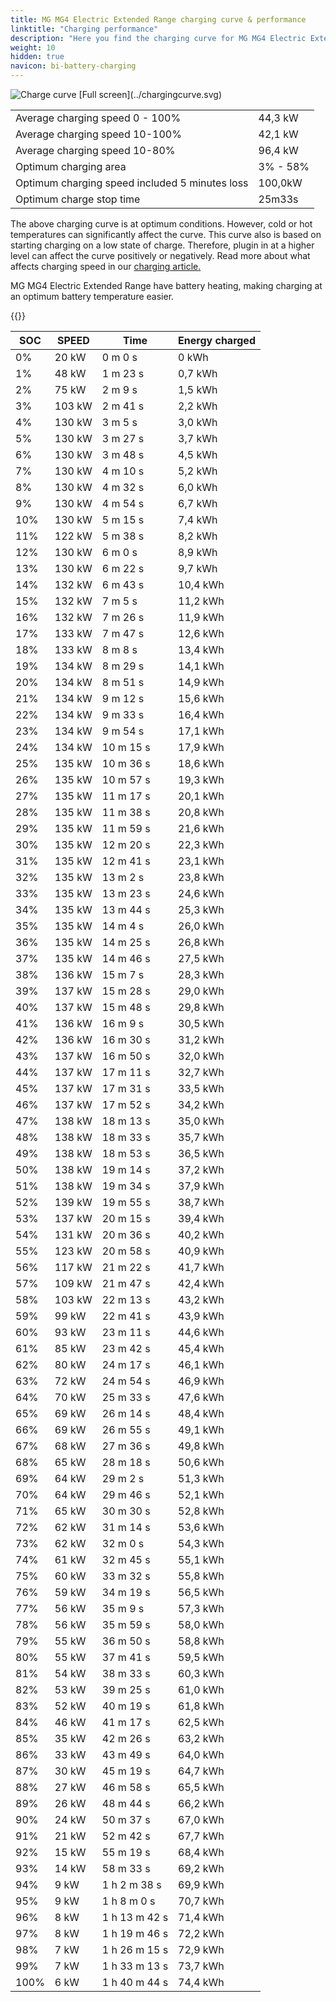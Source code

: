 ```yaml
---
title: MG MG4 Electric Extended Range charging curve & performance
linktitle: "Charging performance"
description: "Here you find the charging curve for MG MG4 Electric Extended Range. "
weight: 10
hidden: true
navicon: bi-battery-charging
---
```

<!-- markdownlint-disable MD033 -->
<img src="../chargingcurve.svg" alt="Charge curve" class="img-fluid">
[Full screen](../chargingcurve.svg)

<table class="table">
<tbody>
<tr>
<td>Average charging speed 0 - 100% </td><td>44,3 kW</td>
</tr>
<tr>
<td>Average charging speed 10-100% </td><td>42,1 kW</td>
</tr>
<tr>
<td>Average charging speed 10-80% </td><td>96,4 kW</td>
</tr>
<tr>
<td>Optimum charging area</td><td>3% - 58%</td>
</tr>
<tr>
</tr>
<td>Optimum charging speed included 5 minutes loss</td><td>100,0kW</td>
<tr>
<td>Optimum charge stop time </td><td>25m33s</td>
</tr>
</tbody>
</table>


The above charging curve is at optimum conditions. However, cold or hot temperatures can significantly affect the curve. This curve also is based on starting charging on a low state of charge. Therefore, plugin in at a higher level can affect the curve positively or negatively. Read more about what affects charging speed in our [charging article.](../../../../../technology/battery/charging/) 


MG MG4 Electric Extended Range have battery heating, making charging at an optimum battery temperature easier. 


{{<evkxdisplayaddarticle />}}
<table class="table">
<thead>
<tr><th>SOC</th><th>SPEED</th><th>Time</th><th>Energy charged</th></tr>
</thead>
<tbody>
<tr>
<td>0%</td><td>20 kW</td><td> 0 m 0 s </td><td>0 kWh </td>
</tr>
<tr>
<td>1%</td><td>48 kW</td><td> 1 m 23 s </td><td>0,7 kWh </td>
</tr>
<tr>
<td>2%</td><td>75 kW</td><td> 2 m 9 s </td><td>1,5 kWh </td>
</tr>
<tr>
<td>3%</td><td>103 kW</td><td> 2 m 41 s </td><td>2,2 kWh </td>
</tr>
<tr>
<td>4%</td><td>130 kW</td><td> 3 m 5 s </td><td>3,0 kWh </td>
</tr>
<tr>
<td>5%</td><td>130 kW</td><td> 3 m 27 s </td><td>3,7 kWh </td>
</tr>
<tr>
<td>6%</td><td>130 kW</td><td> 3 m 48 s </td><td>4,5 kWh </td>
</tr>
<tr>
<td>7%</td><td>130 kW</td><td> 4 m 10 s </td><td>5,2 kWh </td>
</tr>
<tr>
<td>8%</td><td>130 kW</td><td> 4 m 32 s </td><td>6,0 kWh </td>
</tr>
<tr>
<td>9%</td><td>130 kW</td><td> 4 m 54 s </td><td>6,7 kWh </td>
</tr>
<tr>
<td>10%</td><td>130 kW</td><td> 5 m 15 s </td><td>7,4 kWh </td>
</tr>
<tr>
<td>11%</td><td>122 kW</td><td> 5 m 38 s </td><td>8,2 kWh </td>
</tr>
<tr>
<td>12%</td><td>130 kW</td><td> 6 m 0 s </td><td>8,9 kWh </td>
</tr>
<tr>
<td>13%</td><td>130 kW</td><td> 6 m 22 s </td><td>9,7 kWh </td>
</tr>
<tr>
<td>14%</td><td>132 kW</td><td> 6 m 43 s </td><td>10,4 kWh </td>
</tr>
<tr>
<td>15%</td><td>132 kW</td><td> 7 m 5 s </td><td>11,2 kWh </td>
</tr>
<tr>
<td>16%</td><td>132 kW</td><td> 7 m 26 s </td><td>11,9 kWh </td>
</tr>
<tr>
<td>17%</td><td>133 kW</td><td> 7 m 47 s </td><td>12,6 kWh </td>
</tr>
<tr>
<td>18%</td><td>133 kW</td><td> 8 m 8 s </td><td>13,4 kWh </td>
</tr>
<tr>
<td>19%</td><td>134 kW</td><td> 8 m 29 s </td><td>14,1 kWh </td>
</tr>
<tr>
<td>20%</td><td>134 kW</td><td> 8 m 51 s </td><td>14,9 kWh </td>
</tr>
<tr>
<td>21%</td><td>134 kW</td><td> 9 m 12 s </td><td>15,6 kWh </td>
</tr>
<tr>
<td>22%</td><td>134 kW</td><td> 9 m 33 s </td><td>16,4 kWh </td>
</tr>
<tr>
<td>23%</td><td>134 kW</td><td> 9 m 54 s </td><td>17,1 kWh </td>
</tr>
<tr>
<td>24%</td><td>134 kW</td><td> 10 m 15 s </td><td>17,9 kWh </td>
</tr>
<tr>
<td>25%</td><td>135 kW</td><td> 10 m 36 s </td><td>18,6 kWh </td>
</tr>
<tr>
<td>26%</td><td>135 kW</td><td> 10 m 57 s </td><td>19,3 kWh </td>
</tr>
<tr>
<td>27%</td><td>135 kW</td><td> 11 m 17 s </td><td>20,1 kWh </td>
</tr>
<tr>
<td>28%</td><td>135 kW</td><td> 11 m 38 s </td><td>20,8 kWh </td>
</tr>
<tr>
<td>29%</td><td>135 kW</td><td> 11 m 59 s </td><td>21,6 kWh </td>
</tr>
<tr>
<td>30%</td><td>135 kW</td><td> 12 m 20 s </td><td>22,3 kWh </td>
</tr>
<tr>
<td>31%</td><td>135 kW</td><td> 12 m 41 s </td><td>23,1 kWh </td>
</tr>
<tr>
<td>32%</td><td>135 kW</td><td> 13 m 2 s </td><td>23,8 kWh </td>
</tr>
<tr>
<td>33%</td><td>135 kW</td><td> 13 m 23 s </td><td>24,6 kWh </td>
</tr>
<tr>
<td>34%</td><td>135 kW</td><td> 13 m 44 s </td><td>25,3 kWh </td>
</tr>
<tr>
<td>35%</td><td>135 kW</td><td> 14 m 4 s </td><td>26,0 kWh </td>
</tr>
<tr>
<td>36%</td><td>135 kW</td><td> 14 m 25 s </td><td>26,8 kWh </td>
</tr>
<tr>
<td>37%</td><td>135 kW</td><td> 14 m 46 s </td><td>27,5 kWh </td>
</tr>
<tr>
<td>38%</td><td>136 kW</td><td> 15 m 7 s </td><td>28,3 kWh </td>
</tr>
<tr>
<td>39%</td><td>137 kW</td><td> 15 m 28 s </td><td>29,0 kWh </td>
</tr>
<tr>
<td>40%</td><td>137 kW</td><td> 15 m 48 s </td><td>29,8 kWh </td>
</tr>
<tr>
<td>41%</td><td>136 kW</td><td> 16 m 9 s </td><td>30,5 kWh </td>
</tr>
<tr>
<td>42%</td><td>136 kW</td><td> 16 m 30 s </td><td>31,2 kWh </td>
</tr>
<tr>
<td>43%</td><td>137 kW</td><td> 16 m 50 s </td><td>32,0 kWh </td>
</tr>
<tr>
<td>44%</td><td>137 kW</td><td> 17 m 11 s </td><td>32,7 kWh </td>
</tr>
<tr>
<td>45%</td><td>137 kW</td><td> 17 m 31 s </td><td>33,5 kWh </td>
</tr>
<tr>
<td>46%</td><td>137 kW</td><td> 17 m 52 s </td><td>34,2 kWh </td>
</tr>
<tr>
<td>47%</td><td>138 kW</td><td> 18 m 13 s </td><td>35,0 kWh </td>
</tr>
<tr>
<td>48%</td><td>138 kW</td><td> 18 m 33 s </td><td>35,7 kWh </td>
</tr>
<tr>
<td>49%</td><td>138 kW</td><td> 18 m 53 s </td><td>36,5 kWh </td>
</tr>
<tr>
<td>50%</td><td>138 kW</td><td> 19 m 14 s </td><td>37,2 kWh </td>
</tr>
<tr>
<td>51%</td><td>138 kW</td><td> 19 m 34 s </td><td>37,9 kWh </td>
</tr>
<tr>
<td>52%</td><td>139 kW</td><td> 19 m 55 s </td><td>38,7 kWh </td>
</tr>
<tr>
<td>53%</td><td>137 kW</td><td> 20 m 15 s </td><td>39,4 kWh </td>
</tr>
<tr>
<td>54%</td><td>131 kW</td><td> 20 m 36 s </td><td>40,2 kWh </td>
</tr>
<tr>
<td>55%</td><td>123 kW</td><td> 20 m 58 s </td><td>40,9 kWh </td>
</tr>
<tr>
<td>56%</td><td>117 kW</td><td> 21 m 22 s </td><td>41,7 kWh </td>
</tr>
<tr>
<td>57%</td><td>109 kW</td><td> 21 m 47 s </td><td>42,4 kWh </td>
</tr>
<tr>
<td>58%</td><td>103 kW</td><td> 22 m 13 s </td><td>43,2 kWh </td>
</tr>
<tr>
<td>59%</td><td>99 kW</td><td> 22 m 41 s </td><td>43,9 kWh </td>
</tr>
<tr>
<td>60%</td><td>93 kW</td><td> 23 m 11 s </td><td>44,6 kWh </td>
</tr>
<tr>
<td>61%</td><td>85 kW</td><td> 23 m 42 s </td><td>45,4 kWh </td>
</tr>
<tr>
<td>62%</td><td>80 kW</td><td> 24 m 17 s </td><td>46,1 kWh </td>
</tr>
<tr>
<td>63%</td><td>72 kW</td><td> 24 m 54 s </td><td>46,9 kWh </td>
</tr>
<tr>
<td>64%</td><td>70 kW</td><td> 25 m 33 s </td><td>47,6 kWh </td>
</tr>
<tr>
<td>65%</td><td>69 kW</td><td> 26 m 14 s </td><td>48,4 kWh </td>
</tr>
<tr>
<td>66%</td><td>69 kW</td><td> 26 m 55 s </td><td>49,1 kWh </td>
</tr>
<tr>
<td>67%</td><td>68 kW</td><td> 27 m 36 s </td><td>49,8 kWh </td>
</tr>
<tr>
<td>68%</td><td>65 kW</td><td> 28 m 18 s </td><td>50,6 kWh </td>
</tr>
<tr>
<td>69%</td><td>64 kW</td><td> 29 m 2 s </td><td>51,3 kWh </td>
</tr>
<tr>
<td>70%</td><td>64 kW</td><td> 29 m 46 s </td><td>52,1 kWh </td>
</tr>
<tr>
<td>71%</td><td>65 kW</td><td> 30 m 30 s </td><td>52,8 kWh </td>
</tr>
<tr>
<td>72%</td><td>62 kW</td><td> 31 m 14 s </td><td>53,6 kWh </td>
</tr>
<tr>
<td>73%</td><td>62 kW</td><td> 32 m 0 s </td><td>54,3 kWh </td>
</tr>
<tr>
<td>74%</td><td>61 kW</td><td> 32 m 45 s </td><td>55,1 kWh </td>
</tr>
<tr>
<td>75%</td><td>60 kW</td><td> 33 m 32 s </td><td>55,8 kWh </td>
</tr>
<tr>
<td>76%</td><td>59 kW</td><td> 34 m 19 s </td><td>56,5 kWh </td>
</tr>
<tr>
<td>77%</td><td>56 kW</td><td> 35 m 9 s </td><td>57,3 kWh </td>
</tr>
<tr>
<td>78%</td><td>56 kW</td><td> 35 m 59 s </td><td>58,0 kWh </td>
</tr>
<tr>
<td>79%</td><td>55 kW</td><td> 36 m 50 s </td><td>58,8 kWh </td>
</tr>
<tr>
<td>80%</td><td>55 kW</td><td> 37 m 41 s </td><td>59,5 kWh </td>
</tr>
<tr>
<td>81%</td><td>54 kW</td><td> 38 m 33 s </td><td>60,3 kWh </td>
</tr>
<tr>
<td>82%</td><td>53 kW</td><td> 39 m 25 s </td><td>61,0 kWh </td>
</tr>
<tr>
<td>83%</td><td>52 kW</td><td> 40 m 19 s </td><td>61,8 kWh </td>
</tr>
<tr>
<td>84%</td><td>46 kW</td><td> 41 m 17 s </td><td>62,5 kWh </td>
</tr>
<tr>
<td>85%</td><td>35 kW</td><td> 42 m 26 s </td><td>63,2 kWh </td>
</tr>
<tr>
<td>86%</td><td>33 kW</td><td> 43 m 49 s </td><td>64,0 kWh </td>
</tr>
<tr>
<td>87%</td><td>30 kW</td><td> 45 m 19 s </td><td>64,7 kWh </td>
</tr>
<tr>
<td>88%</td><td>27 kW</td><td> 46 m 58 s </td><td>65,5 kWh </td>
</tr>
<tr>
<td>89%</td><td>26 kW</td><td> 48 m 44 s </td><td>66,2 kWh </td>
</tr>
<tr>
<td>90%</td><td>24 kW</td><td> 50 m 37 s </td><td>67,0 kWh </td>
</tr>
<tr>
<td>91%</td><td>21 kW</td><td> 52 m 42 s </td><td>67,7 kWh </td>
</tr>
<tr>
<td>92%</td><td>15 kW</td><td> 55 m 19 s </td><td>68,4 kWh </td>
</tr>
<tr>
<td>93%</td><td>14 kW</td><td> 58 m 33 s </td><td>69,2 kWh </td>
</tr>
<tr>
<td>94%</td><td>9 kW</td><td>1 h 2 m 38 s </td><td>69,9 kWh </td>
</tr>
<tr>
<td>95%</td><td>9 kW</td><td>1 h 8 m 0 s </td><td>70,7 kWh </td>
</tr>
<tr>
<td>96%</td><td>8 kW</td><td>1 h 13 m 42 s </td><td>71,4 kWh </td>
</tr>
<tr>
<td>97%</td><td>8 kW</td><td>1 h 19 m 46 s </td><td>72,2 kWh </td>
</tr>
<tr>
<td>98%</td><td>7 kW</td><td>1 h 26 m 15 s </td><td>72,9 kWh </td>
</tr>
<tr>
<td>99%</td><td>7 kW</td><td>1 h 33 m 13 s </td><td>73,7 kWh </td>
</tr>
<tr>
<td>100%</td><td>6 kW</td><td>1 h 40 m 44 s </td><td>74,4 kWh </td>
</tr>
</tbody>
</table>
